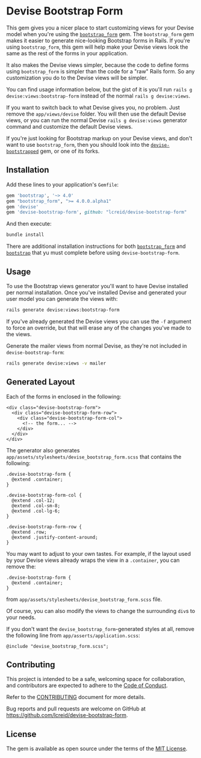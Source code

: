 # Devise Bootstrap Form

This gem gives you a nicer place to start customizing views for your Devise model when you're using the [`bootstrap_form`](https://github.com/bootstrap-ruby/bootstrap_form) gem. The `bootstrap_form` gem makes it easier to generate nice-looking Bootstrap forms in Rails. If you're using `bootstrap_form`, this gem will help make your Devise views look the same as the rest of the forms in your application.

It also makes the Devise views simpler, because the code to define forms using `bootstrap_form` is simpler than the code for a "raw" Rails form. So any customization you do to the Devise views will be simpler.

You can find usage information below, but the gist of it is you'll run `rails g devise:views:bootstrap-form` instead of the normal `rails g devise:views`.

If you want to switch back to what Devise gives you, no problem. Just remove the `app/views/devise` folder. You will then use the default Devise views, or you can run the normal Devise `rails g devise:views` generator command and customize the default Devise views.

If you're just looking for Bootstrap markup on your Devise views, and don't want to use `bootstrap_form`, then you should look into the [`devise-bootstrapped`](https://github.com/king601/devise-bootstrapped) gem, or one of its forks.

## Installation

Add these lines to your application's `Gemfile`:

```ruby
gem 'bootstrap', '~> 4.0'
gem "bootstrap_form", ">= 4.0.0.alpha1"
gem 'devise'
gem 'devise-bootstrap-form', github: "lcreid/devise-bootstrap-form"
```

And then execute:
```bash
bundle install
```

There are additional installation instructions for both [`bootstrap_form`](https://github.com/bootstrap-ruby/bootstrap_form#installation) and [`bootstrap`](https://github.com/twbs/bootstrap-rubygem#a-ruby-on-rails) that yu must complete before using `devise-bootstrap-form`.

## Usage

To use the Bootstrap views generator you'll want to have Devise installed per normal installation. Once you've installed Devise and generated your user model you can generate the views with:

```bash
rails generate devise:views:bootstrap-form
```

If you've already generated the Devise views you can use the `-f` argument to force an override, but that will erase any of the changes you've made to the views.

Generate the mailer views from normal Devise, as they're not included in `devise-bootstrap-form`:

```bash
rails generate devise:views -v mailer
```

## Generated Layout

Each of the forms in enclosed in the following:

```
<div class="devise-bootstrap-form">
  <div class="devise-bootstrap-form-row">
    <div class="devise-bootstrap-form-col">
      <!-- the form... -->
    </div>
  </div>
</div>
```

The generator also generates `app/assets/stylesheets/devise_bootstrap_form.scss` that contains the following:

```
.devise-bootstrap-form {
  @extend .container;
}

.devise-bootstrap-form-col {
  @extend .col-12;
  @extend .col-sm-8;
  @extend .col-lg-6;
}

.devise-bootstrap-form-row {
  @extend .row;
  @extend .justify-content-around;
}
```

You may want to adjust to your own tastes. For example, if the layout used by your Devise views already wraps the view in a `.container`, you can remove the:

```
.devise-bootstrap-form {
  @extend .container;
}
```

from `app/assets/stylesheets/devise_bootstrap_form.scss` file.

Of course, you can also modify the views to change the surrounding `div`s to your needs.

If you don't want the `devise_bootstrap_form`-generated styles at all, remove the following line from `app/asserts/application.scss`:

```
@include "devise_bootstrap_form.scss";
```

## Contributing

This project is intended to be a safe, welcoming space for collaboration, and contributors are expected to adhere to the [Code of Conduct](CODE_OF_CONDUCT.md).

Refer to the [CONTRIBUTING](devise-bootstrap-form/blob/master/CODE_OF_CONDUCT.md) document for more details.

Bug reports and pull requests are welcome on GitHub at https://github.com/lcreid/devise-bootstrap-form.

## License

The gem is available as open source under the terms of the [MIT License](http://opensource.org/licenses/MIT).
